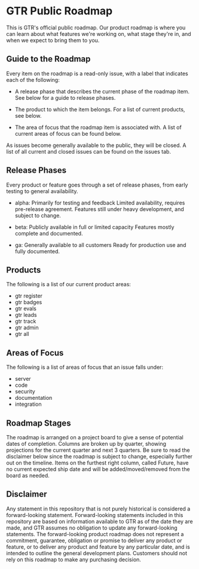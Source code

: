 # GTR Public Roadmap

This is GTR's official public roadmap. Our product roadmap is where you can learn about what features we're working on, what stage they're in, and when we expect to bring them to you. 

## Guide to the Roadmap
Every item on the roadmap is a read-only issue, with a label that indicates each of the following:

* A release phase that describes the current phase of the roadmap item. See below for a guide to release phases.

* The product to which the item belongs. For a list of current products, see below.

* The area of focus that the roadmap item is associated with. A list of current areas of focus can be found below.

As issues become generally available to the public, they will be closed. A list of all current and closed issues can be found on the issues tab.

## Release Phases
Every product or feature goes through a set of release phases, from early testing to general availability.

* alpha: Primarily for testing and feedback
Limited availability, requires pre-release agreement. Features still under heavy development, and subject to change.

* beta: Publicly available in full or limited capacity
Features mostly complete and documented.

 * ga: Generally available to all customers
Ready for production use and fully documented.

## Products
The following is a list of our current product areas:

* gtr register
* gtr badges
* gtr evals
* gtr leads
* gtr track
* gtr admin
* gtr all

## Areas of Focus
The following is a list of areas of focus that an issue falls under:

* server
* code
* security
* documentation
* integration

## Roadmap Stages
The roadmap is arranged on a project board to give a sense of potential dates of completion. Columns are broken up by quarter, showing projections for the current quarter and next 3 quarters. Be sure to read the disclaimer below since the roadmap is subject to change, especially further out on the timeline. Items on the furthest right column, called Future, have no current expected ship date and will be added/moved/removed from the board as needed.

## Disclaimer
Any statement in this repository that is not purely historical is considered a forward-looking statement. Forward-looking statements included in this repository are based on information available to GTR as of the date they are made, and GTR assumes no obligation to update any forward-looking statements. The forward-looking product roadmap does not represent a commitment, guarantee, obligation or promise to deliver any product or feature, or to deliver any product and feature by any particular date, and is intended to outline the general development plans. Customers should not rely on this roadmap to make any purchasing decision.
